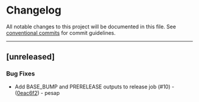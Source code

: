 # Changelog

All notable changes to this project will be documented in this file. See [conventional commits](https://www.conventionalcommits.org/) for commit guidelines.

---
## [unreleased]

### Bug Fixes

- Add BASE_BUMP and PRERELEASE outputs to release job (#10) - ([0eac6f2](https://github.com/NREL/R2X/commit/0eac6f2ac0e06623dc07648eaedaf156435cc27c)) - pesap

<!-- generated by git-cliff -->
